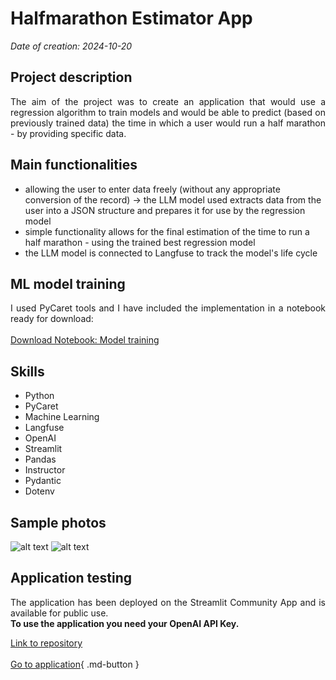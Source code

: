 # Halfmarathon Estimator App

*Date of creation: 2024-10-20*

## Project description
<div style="text-align: justify;">
The aim of the project was to create an application that would use a regression algorithm to train models and would be able to predict (based on previously trained data) the time in which a user would run a half marathon - by providing specific data.
</div style>

## Main functionalities
<ul>
  <li>allowing the user to enter data freely (without any appropriate conversion of the record) -> the LLM model used extracts data from the user into a JSON structure and prepares it for use by the regression model</li>
  <li>simple functionality allows for the final estimation of the time to run a half marathon - using the trained best regression model</li>
  <li>the LLM model is connected to Langfuse to track the model's life cycle</li>
</ul>

## ML model training
<div style="text-align: justify;">
I used PyCaret tools and I have included the implementation in a notebook ready for download:<br><br>
<a href="create_pipeline.ipynb" class="md-button md-button--primary">Download Notebook: Model training</a>
</div style>

## Skills
<ul>
  <li>Python</li>
  <li>PyCaret</li>
  <li>Machine Learning</li>
  <li>Langfuse</li>
  <li>OpenAI</li>
  <li>Streamlit</li>
  <li>Pandas</li>
  <li>Instructor</li>
  <li>Pydantic</li>
  <li>Dotenv</li>
</ul>

## Sample photos
![alt text](data/title.png)
![alt text](data/result.png)

## Application testing
<div style="text-align: justify;">
The application has been deployed on the Streamlit Community App and is available for public use.
<strong><br>To use the application you need your OpenAI API Key.</strong>
</div style>

[Link to repository](https://github.com/kasjansmigielski/halfmarathon_estimator_app)<br><br>
[Go to application](https://halfmarathon-estimator.streamlit.app/){ .md-button }